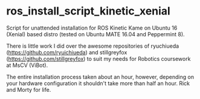 # ros_install_script_kinetic_xenial
Script for unattended installation for ROS Kinetic Kame on Ubuntu 16 (Xenial) based distro (tested on Ubuntu MATE 16.04 and Peppermint 8).

There is little work I did over the awesome repositories of ryuchiueda (https://github.com/ryuichiueda) and stillgreyfox (https://github.com/stillgreyfox) to suit my needs for Robotics coursework at MsCV (ViBot).

The entire installation process taken about an hour, however, depending on your hardware configuration it shouldn't take more than half an hour. Rick and Morty for life.

